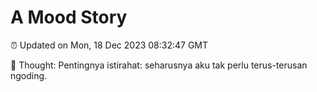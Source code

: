 # A Mood Story

⏰ Updated on Mon, 18 Dec 2023 08:32:47 GMT

💭 Thought: Pentingnya istirahat: seharusnya aku tak perlu terus-terusan ngoding.

